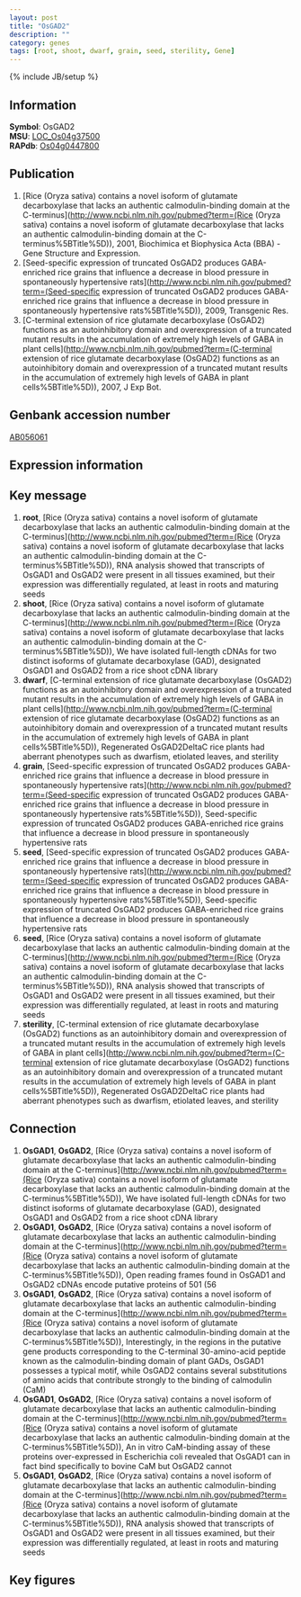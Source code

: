 ```yaml
---
layout: post
title: "OsGAD2"
description: ""
category: genes
tags: [root, shoot, dwarf, grain, seed, sterility, Gene]
---
```

{% include JB/setup %}

## Information
__Symbol__: OsGAD2  
__MSU__: [LOC_Os04g37500](http://rice.plantbiology.msu.edu/cgi-bin/ORF_infopage.cgi?orf=LOC_Os04g37500)  
__RAPdb__: [Os04g0447800](http://rapdb.dna.affrc.go.jp/viewer/gbrowse_details/irgsp1?name=Os04g0447800)  

## Publication
1. [Rice (Oryza sativa) contains a novel isoform of glutamate decarboxylase that lacks an authentic calmodulin-binding domain at the C-terminus](http://www.ncbi.nlm.nih.gov/pubmed?term=(Rice (Oryza sativa) contains a novel isoform of glutamate decarboxylase that lacks an authentic calmodulin-binding domain at the C-terminus%5BTitle%5D)), 2001, Biochimica et Biophysica Acta (BBA) - Gene Structure and Expression.
2. [Seed-specific expression of truncated OsGAD2 produces GABA-enriched rice grains that influence a decrease in blood pressure in spontaneously hypertensive rats](http://www.ncbi.nlm.nih.gov/pubmed?term=(Seed-specific expression of truncated OsGAD2 produces GABA-enriched rice grains that influence a decrease in blood pressure in spontaneously hypertensive rats%5BTitle%5D)), 2009, Transgenic Res.
3. [C-terminal extension of rice glutamate decarboxylase (OsGAD2) functions as an autoinhibitory domain and overexpression of a truncated mutant results in the accumulation of extremely high levels of GABA in plant cells](http://www.ncbi.nlm.nih.gov/pubmed?term=(C-terminal extension of rice glutamate decarboxylase (OsGAD2) functions as an autoinhibitory domain and overexpression of a truncated mutant results in the accumulation of extremely high levels of GABA in plant cells%5BTitle%5D)), 2007, J Exp Bot.

## Genbank accession number
[AB056061](http://www.ncbi.nlm.nih.gov/nuccore/AB056061)

## Expression information

## Key message
1. __root__, [Rice (Oryza sativa) contains a novel isoform of glutamate decarboxylase that lacks an authentic calmodulin-binding domain at the C-terminus](http://www.ncbi.nlm.nih.gov/pubmed?term=(Rice (Oryza sativa) contains a novel isoform of glutamate decarboxylase that lacks an authentic calmodulin-binding domain at the C-terminus%5BTitle%5D)),  RNA analysis showed that transcripts of OsGAD1 and OsGAD2 were present in all tissues examined, but their expression was differentially regulated, at least in roots and maturing seeds
2. __shoot__, [Rice (Oryza sativa) contains a novel isoform of glutamate decarboxylase that lacks an authentic calmodulin-binding domain at the C-terminus](http://www.ncbi.nlm.nih.gov/pubmed?term=(Rice (Oryza sativa) contains a novel isoform of glutamate decarboxylase that lacks an authentic calmodulin-binding domain at the C-terminus%5BTitle%5D)), We have isolated full-length cDNAs for two distinct isoforms of glutamate decarboxylase (GAD), designated OsGAD1 and OsGAD2 from a rice shoot cDNA library
3. __dwarf__, [C-terminal extension of rice glutamate decarboxylase (OsGAD2) functions as an autoinhibitory domain and overexpression of a truncated mutant results in the accumulation of extremely high levels of GABA in plant cells](http://www.ncbi.nlm.nih.gov/pubmed?term=(C-terminal extension of rice glutamate decarboxylase (OsGAD2) functions as an autoinhibitory domain and overexpression of a truncated mutant results in the accumulation of extremely high levels of GABA in plant cells%5BTitle%5D)),  Regenerated OsGAD2DeltaC rice plants had aberrant phenotypes such as dwarfism, etiolated leaves, and sterility
4. __grain__, [Seed-specific expression of truncated OsGAD2 produces GABA-enriched rice grains that influence a decrease in blood pressure in spontaneously hypertensive rats](http://www.ncbi.nlm.nih.gov/pubmed?term=(Seed-specific expression of truncated OsGAD2 produces GABA-enriched rice grains that influence a decrease in blood pressure in spontaneously hypertensive rats%5BTitle%5D)), Seed-specific expression of truncated OsGAD2 produces GABA-enriched rice grains that influence a decrease in blood pressure in spontaneously hypertensive rats
5. __seed__, [Seed-specific expression of truncated OsGAD2 produces GABA-enriched rice grains that influence a decrease in blood pressure in spontaneously hypertensive rats](http://www.ncbi.nlm.nih.gov/pubmed?term=(Seed-specific expression of truncated OsGAD2 produces GABA-enriched rice grains that influence a decrease in blood pressure in spontaneously hypertensive rats%5BTitle%5D)), Seed-specific expression of truncated OsGAD2 produces GABA-enriched rice grains that influence a decrease in blood pressure in spontaneously hypertensive rats
6. __seed__, [Rice (Oryza sativa) contains a novel isoform of glutamate decarboxylase that lacks an authentic calmodulin-binding domain at the C-terminus](http://www.ncbi.nlm.nih.gov/pubmed?term=(Rice (Oryza sativa) contains a novel isoform of glutamate decarboxylase that lacks an authentic calmodulin-binding domain at the C-terminus%5BTitle%5D)),  RNA analysis showed that transcripts of OsGAD1 and OsGAD2 were present in all tissues examined, but their expression was differentially regulated, at least in roots and maturing seeds
7. __sterility__, [C-terminal extension of rice glutamate decarboxylase (OsGAD2) functions as an autoinhibitory domain and overexpression of a truncated mutant results in the accumulation of extremely high levels of GABA in plant cells](http://www.ncbi.nlm.nih.gov/pubmed?term=(C-terminal extension of rice glutamate decarboxylase (OsGAD2) functions as an autoinhibitory domain and overexpression of a truncated mutant results in the accumulation of extremely high levels of GABA in plant cells%5BTitle%5D)),  Regenerated OsGAD2DeltaC rice plants had aberrant phenotypes such as dwarfism, etiolated leaves, and sterility

## Connection
1. __OsGAD1__, __OsGAD2__, [Rice (Oryza sativa) contains a novel isoform of glutamate decarboxylase that lacks an authentic calmodulin-binding domain at the C-terminus](http://www.ncbi.nlm.nih.gov/pubmed?term=(Rice (Oryza sativa) contains a novel isoform of glutamate decarboxylase that lacks an authentic calmodulin-binding domain at the C-terminus%5BTitle%5D)), We have isolated full-length cDNAs for two distinct isoforms of glutamate decarboxylase (GAD), designated OsGAD1 and OsGAD2 from a rice shoot cDNA library
2. __OsGAD1__, __OsGAD2__, [Rice (Oryza sativa) contains a novel isoform of glutamate decarboxylase that lacks an authentic calmodulin-binding domain at the C-terminus](http://www.ncbi.nlm.nih.gov/pubmed?term=(Rice (Oryza sativa) contains a novel isoform of glutamate decarboxylase that lacks an authentic calmodulin-binding domain at the C-terminus%5BTitle%5D)),  Open reading frames found in OsGAD1 and OsGAD2 cDNAs encode putative proteins of 501 (56
3. __OsGAD1__, __OsGAD2__, [Rice (Oryza sativa) contains a novel isoform of glutamate decarboxylase that lacks an authentic calmodulin-binding domain at the C-terminus](http://www.ncbi.nlm.nih.gov/pubmed?term=(Rice (Oryza sativa) contains a novel isoform of glutamate decarboxylase that lacks an authentic calmodulin-binding domain at the C-terminus%5BTitle%5D)),  Interestingly, in the regions in the putative gene products corresponding to the C-terminal 30-amino-acid peptide known as the calmodulin-binding domain of plant GADs, OsGAD1 possesses a typical motif, while OsGAD2 contains several substitutions of amino acids that contribute strongly to the binding of calmodulin (CaM)
4. __OsGAD1__, __OsGAD2__, [Rice (Oryza sativa) contains a novel isoform of glutamate decarboxylase that lacks an authentic calmodulin-binding domain at the C-terminus](http://www.ncbi.nlm.nih.gov/pubmed?term=(Rice (Oryza sativa) contains a novel isoform of glutamate decarboxylase that lacks an authentic calmodulin-binding domain at the C-terminus%5BTitle%5D)),  An in vitro CaM-binding assay of these proteins over-expressed in Escherichia coli revealed that OsGAD1 can in fact bind specifically to bovine CaM but OsGAD2 cannot
5. __OsGAD1__, __OsGAD2__, [Rice (Oryza sativa) contains a novel isoform of glutamate decarboxylase that lacks an authentic calmodulin-binding domain at the C-terminus](http://www.ncbi.nlm.nih.gov/pubmed?term=(Rice (Oryza sativa) contains a novel isoform of glutamate decarboxylase that lacks an authentic calmodulin-binding domain at the C-terminus%5BTitle%5D)),  RNA analysis showed that transcripts of OsGAD1 and OsGAD2 were present in all tissues examined, but their expression was differentially regulated, at least in roots and maturing seeds

## Key figures


